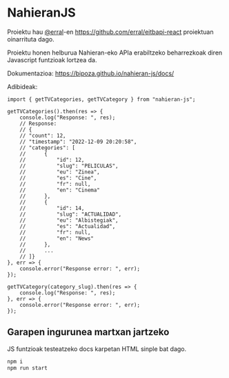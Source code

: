 # NahieranJS

Proiektu hau [@erral](https://github.com/erral)-en https://github.com/erral/eitbapi-react proiektuan oinarrituta dago.

Proiektu honen helburua Nahieran-eko APIa erabiltzeko beharrezkoak diren Javascript funtzioak lortzea da.

Dokumentazioa: https://bipoza.github.io/nahieran-js/docs/


Adibideak:

````JS
import { getTVCategories, getTVCategory } from "nahieran-js";
   
getTVCategories().then(res => {
    console.log("Response: ", res);
    // Response:
    // {
    // "count": 12,
    // "timestamp": "2022-12-09 20:20:58",
    // "categories": [
    //      {
    //          "id": 12,
    //          "slug": "PELICULAS",
    //          "eu": "Zinea",
    //          "es": "Cine",
    //          "fr": null,
    //          "en": "Cinema"
    //      },
    //      {
    //          "id": 14,
    //          "slug": "ACTUALIDAD",
    //          "eu": "Albistegiak",
    //          "es": "Actualidad",
    //          "fr": null,
    //          "en": "News"
    //      },
    //      ...
    // ]}
}, err => {
    console.error("Response error: ", err);
});

getTVCategory(category_slug).then(res => {
    console.log("Response: ", res);
}, err => {
    console.error("Response error: ", err);
});
````

## Garapen ingurunea martxan jartzeko
JS funtzioak testeatzeko docs karpetan HTML sinple bat dago.

```bash
npm i
npm run start
```